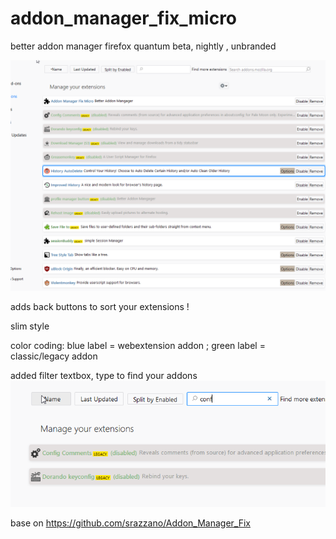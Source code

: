 # addon_manager_fix_micro
better addon manager firefox quantum beta, nightly , unbranded

![GitHub Logo](screenshot.png)


adds back buttons to sort your extensions !

slim style 

color coding: blue label = webextension addon ; green label = classic/legacy addon 


added filter textbox, type to find your addons
![GitHub Logo](screenshot2.png)


base on https://github.com/srazzano/Addon_Manager_Fix
